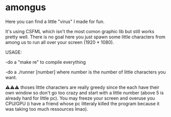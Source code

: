 # amongus

Here you can find a little "virus" I made for fun.

It's using CSFML which isn't the most comon graphic lib but still works pretty well. There is no goal here you just spawn some little characters from 
among us to run all over your screen (1920 * 1080).

USAGE:

-do a "make re" to compile everything

-do a ./runner [number] where number is the number of little characters you want. 

⚠️⚠️⚠️ thoses little characters are really greedy since the each have their own window so don't go too crazy and start with a little number
(above 5 is already hard for little pc). You may freeze your screen and overuse you CPU/GPU (i have a friend whose pc litteraly killed the program 
because it was taking too much ressources lmao).

